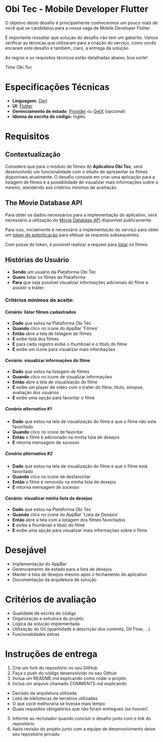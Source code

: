 Obi Tec - Mobile Developer Flutter
===================
O objetivo deste desafio é principalmente conhecermos um pouco mais de você que se candidatou para a nossa vaga de Mobile Developer Flutter.

É importante ressaltar que solução do desafio não tem um gabarito. Vamos verificar as técnicas que utilizaram para a criação do serviço, como vocês encaram este desafio e também, claro, a entrega da solução.   

As regras e os requisitos técnicos estão detalhadas abaixo, boa sorte!

_Time Obi.Tec_
# Especificações Técnicas
- **Linguagem:** [Dart](https://dart.dev/)
- **UI:** [Flutter](https://flutter.dev/)
- **Gerenciamento de estado**:  [Provider](https://pub.dev/packages/provider)  ou [GetX](https://pub.dev/packages/get) (opcional)
- **Idioma de escrita do código:** Inglês

# Requisitos
## Contextualização
Considere que para o módulo de filmes do **Aplicativo Obi Tec**, será desenvolvido um funcionalidade com o intuito de apresentar os filmes disponíveis atualmente. O desafio consiste em criar uma aplicação para a listagem de filmes e a possibilidade de visualizar mais informações sobre o mesmo, atendendo aos critérios mínimos de aceitação.


## The Movie Database API
Para obter os dados necessários para a implementação do aplicativo, será necessário a utilização do [Movie Database API](https://developers.themoviedb.org/) disponível publicamente.

Para isso, inicialmente é necessário a implementação do serviço para obter um [token de autenticação](https://developers.themoviedb.org/4/auth/user-authorization-1) para efetuar as requests subsequentes.

Com posse do token, é possível realizar a request para [listar](https://developers.themoviedb.org/4/list) os filmes.

## Histórias do Usuário
- **Sendo** um usuário da Plataforma Obi Tec
- **Quero** listar os filmes da Plataforma
- **Para** que seja possível visualizar informações adicionais do filme e assistir o trailer.

### Critérios mínimos de aceite: 
#### Cenário: listar filmes cadastrados 
- **Dado** que estou na Plataforma Obi Tec
- **Quando** clico no ícone do AppBar 'Filmes'
- **Então** abre a tela de listagem de filmes
- **E** exibe lista dos filmes
- **E** para cada registro exibe o thumbnail e o título do filme
- **E** exibe um ícone para visualizar mais informações

#### Cenário: visualizar informações do filme
- **Dado** que estou na listagem de filmes
- **Quando** clico no ícone de visualizar informações
- **Então** abre a tela de visualização do filme
- **E** exibe um player de vídeo com o trailer do filme, título, sinopse, avaliação dos usuários
- **E** exibe uma opção para favoritar o filme
##### Cenário alternativo #1
- **Dado** que estou na tela de visualização do filme e que o filme não esta favoritado
- **Quando** clico no ícone de favoritar
- **Então** o filme é adicionado na minha lista de desejos
- **E** retorna mensagem de sucesso
##### Cenário alternativo #2
- **Dado** que estou na tela de visualização do filme e que o filme está favoritado
- **Quando** clico no icone de desfavoritar
- **Então** o filme é removido na minha lista de desejos
- **E** retorna mensagem de sucesso

#### Cenário: visualizar minha lista de desejos
- **Dado** que estou na Plataforma Obi Tec
- **Quando** clico no ícone do AppBar 'Lista de Desejos'
- **Então** abre a tela com a listagem dos filmes favoritados
- **E** exibe a thumbnail e título do filme
- **E** exibe uma opção para visualizar mais informações sobre o filme

# Desejável
- Implementação do AppBar
- Gerenciamento de estado para a lista de desejos
- Manter a lista de desejos mesmo após o fechamento do aplicativo
- Documentação da arquitetura de solução

# Critérios de avaliação
- Qualidade de escrita do código
- Organização e estrutura do projeto
- Lógica da solução implementada
- Utilização do Git (quantidade e descrição dos commits, Git Flow, ...)
- Funcionalidades extras

# Instruções de entrega
1. Crie um fork do repositório no seu GitHub
2. Faça o push do código desenvolvido no seu Github
3. Inclua um README.md explicando como rodar o projeto
4. Inclua um arquivo chamado COMMENTS.md explicando
  - Decisão da arquitetura utilizada
  - Lista de bibliotecas de terceiros utilizadas
  - O que você melhoraria se tivesse mais tempo
  - Quais requisitos obrigatórios que não foram entregues (se houver)
5. Informe ao recrutador quando concluir o desafio junto com o link do repositório
6. Após revisão do projeto junto com a equipe de desenvolvimento deixe seu repositório privado

